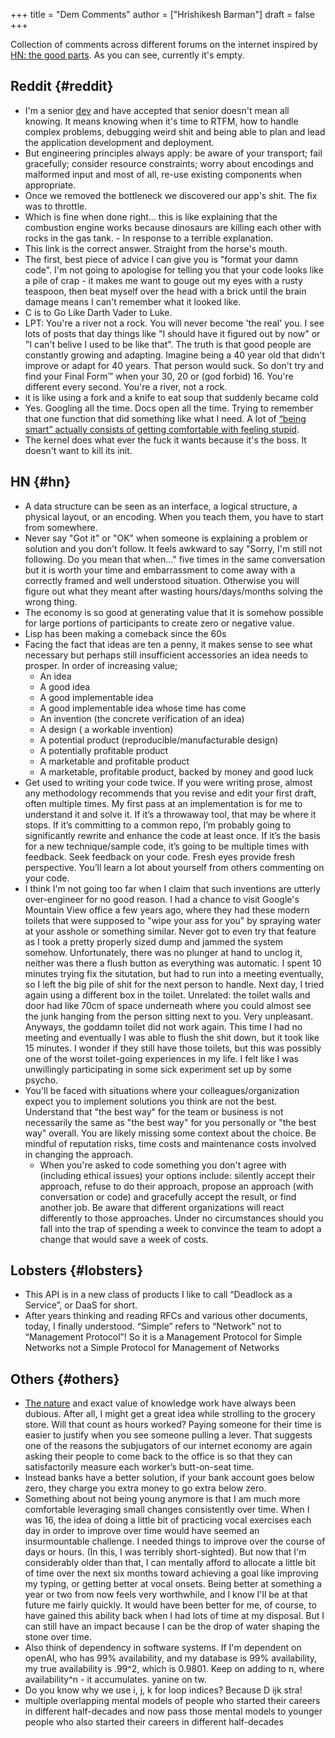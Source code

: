+++
title = "Dem Comments"
author = ["Hrishikesh Barman"]
draft = false
+++

Collection of comments across different forums on the internet inspired by [HN: the good parts](https://danluu.com/hn-comments/). As you can see, currently it's empty.


## Reddit {#reddit}

-   I'm a senior [dev](https://www.reddit.com/r/softwaredevelopment/comments/gy6bbp/how_to_approach_software_development_like_a/) and have accepted that senior doesn't mean all knowing. It means knowing when it's time to RTFM, how to handle complex problems, debugging weird shit and being able to plan and lead the application development and deployment.
-   But engineering principles always apply: be aware of your transport; fail gracefully; consider resource constraints; worry about encodings and malformed input and most of all, re-use existing components when appropriate.
-   Once we removed the bottleneck we discovered our app's shit. The fix was to throttle.
-   Which is fine when done right... this is like explaining that the combustion engine works because dinosaurs are killing each other with rocks in the gas tank. - In response to a terrible explanation.
-   This link is the correct answer. Straight from the horse's mouth.
-   The first, best piece of advice I can give you is "format your damn code". I'm not going to apologise for telling you that your code looks like a pile of crap - it makes me want to gouge out my eyes with a rusty teaspoon, then beat myself over the head with a brick until the brain damage means I can't remember what it looked like.
-   C is to Go Like Darth Vader to Luke.
-   LPT: You're a river not a rock. You will never become 'the real' you. I see lots of posts that day things like "I should have it figured out by now" or "I can't belive I used to be like that". The truth is that good people are constantly growing and adapting. Imagine being a 40 year old that didn't improve or adapt for 40 years. That person would suck. So don't try and find your Final Form™ when your 30, 20 or (god forbid) 16. You're different every second. You're a river, not a rock.
-   it is like using a fork and a knife to eat soup that suddenly became cold
-   Yes. Googling all the time. Docs open all the time. Trying to remember that one function that did something like what I need. A lot of [“being smart” actually consists of getting comfortable with feeling stupid](https://fgiesen.wordpress.com/2016/02/05/smart/).
-   The kernel does what ever the fuck it wants because it's the boss. It doesn't want to kill its init.


## HN {#hn}

-   A data structure can be seen as an interface, a logical structure, a physical layout, or an encoding. When you teach them, you have to start from somewhere.
-   Never say "Got it" or "OK" when someone is explaining a problem or solution and you don't follow. It feels awkward to say "Sorry, I'm still not following. Do you mean that when..." five times in the same conversation but it is worth your time and embarrassment to come away with a correctly framed and well understood situation. Otherwise you will figure out what they meant after wasting hours/days/months solving the wrong thing.
-   The economy is so good at generating value that it is somehow possible for large portions of participants to create zero or negative value.
-   Lisp has been making a comeback since the 60s
-   Facing the fact that ideas are ten a penny, it makes sense to see what necessary but perhaps still insufficient accessories an idea needs to prosper. In order of increasing value;
    -   An idea
    -   A good idea
    -   A good implementable idea
    -   A good implementable idea whose time has come
    -   An invention (the concrete verification of an idea)
    -   A design ( a workable invention)
    -   A potential product (reproducible/manufacturable design)
    -   A potentially profitable product
    -   A marketable and profitable product
    -   A marketable, profitable product, backed by money and good luck
-   Get used to writing your code twice. If you were writing prose, almost any methodology recommends that you revise and edit your first draft, often multiple times. My first pass at an implementation is for me to understand it and solve it. If it’s a throwaway tool, that may be where it stops. If it’s committing to a common repo, I’m probably going to significantly rewrite and enhance the code at least once. If it’s the basis for a new technique/sample code, it’s going to be multiple times with feedback. Seek feedback on your code. Fresh eyes provide fresh perspective. You’ll learn a lot about yourself from others commenting on your code.
-   I think I'm not going too far when I claim that such inventions are utterly over-engineer for no good reason. I had a chance to visit Google's Mountain View office a few years ago, where they had these modern toilets that were supposed to "wipe your ass for you" by spraying water at your asshole or something similar. Never got to even try that feature as I took a pretty properly sized dump and jammed the system somehow. Unfortunately, there was no plunger at hand to unclog it, neither was there a flush button as everything was automatic. I spent 10 minutes trying fix the situtation, but had to run into a meeting eventually, so I left the big pile of shit for the next person to handle. Next day, I tried again using a different box in the toilet. Unrelated: the toilet walls and door had like 70cm of space underneath where you could almost see the junk hanging from the person sitting next to you. Very unpleasant. Anyways, the goddamn toilet did not work again. This time I had no meeting and eventually I was able to flush the shit down, but it took like 15 minutes. I wonder if they still have those toilets, but this was possibly one of the worst toilet-going experiences in my life. I felt like I was unwillingly participating in some sick experiment set up by some psycho.
-   You'll be faced with situations where your colleagues/organization expect you to implement solutions you think are not the best. Understand that "the best way" for the team or business is not necessarily the same as "the best way" for you personally or "the best way" overall. You are likely missing some context about the choice. Be mindful of reputation risks, time costs and maintenance costs involved in changing the approach.
    -   When you're asked to code something you don't agree with (including ethical issues) your options include: silently accept their approach, refuse to do their approach, propose an approach (with conversation or code) and gracefully accept the result, or find another job. Be aware that different organizations will react differently to those approaches. Under no circumstances should you fall into the trap of spending a week to convince the team to adopt a change that would save a week of costs.


## Lobsters {#lobsters}

-   This API is in a new class of products I like to call “Deadlock as a Service”, or DaaS for short.
-   After years thinking and reading RFCs and various other documents, today, I finally understood. “Simple” refers to “Network” not to “Management Protocol”! So it is a Management Protocol for Simple Networks not a Simple Protocol for Management of Networks


## Others {#others}

-   [The nature](https://www.justus.pw/posts/2023-03-19-this-time-its-different.html) and exact value of knowledge work have always been dubious. After all, I might get a great idea while strolling to the grocery store. Will that count as hours worked? Paying someone for their time is easier to justify when you see someone pulling a lever. That suggests one of the reasons the subjugators of our internet economy are again asking their people to come back to the office is so that they can satisfactorily measure each worker’s butt-on-seat time.
-   Instead banks have a better solution, if your bank account goes below zero, they charge you extra money to go extra below zero.
-   Something about not being young anymore is that I am much more comfortable leveraging small changes consistently over time. When I was 16, the idea of doing a little bit of practicing vocal exercises each day in order to improve over time would have seemed an insurmountable challenge. I needed things to improve over the course of days or hours. (In this, I was terribly short-sighted). But now that I'm considerably older than that, I can mentally afford to allocate a little bit of time over the next six months toward achieving a goal like improving my typing, or getting better at vocal onsets. Being better at something a year or two from now feels very worthwhile, and I know I'll be at that future me fairly quickly. It would have been better for me, of course, to have gained this ability back when I had lots of time at my disposal. But I can still have an impact because I can be the drop of water shaping the stone over time.
-   Also think of dependency in software systems. If I'm dependent on openAI, who has 99% availability, and my database is 99% availability, my true availability is .99^2, which is 0.9801. Keep on adding to n, where availability^n - it accumulates. yanine on tw.
-   Do you know why we use i, j, k for loop indices? Because D ijk stra!
-   multiple overlapping mental models of people who started their careers in different half-decades and now pass those mental models to younger people who also started their careers in different half-decades
